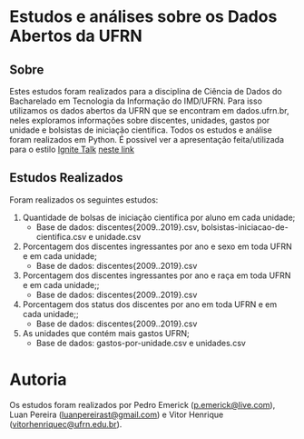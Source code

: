 # Estudos e análises sobre os Dados Abertos da UFRN

## Sobre

Estes estudos foram realizados para a disciplina de Ciência de Dados do Bacharelado em Tecnologia da Informação do IMD/UFRN. Para isso utilizamos os dados abertos da UFRN que se encontram em dados.ufrn.br, neles exploramos informações sobre discentes, unidades, gastos por unidade e bolsistas de iniciação cientifica. Todos os estudos e análise foram realizados em Python. É possivel ver a apresentação feita/utilizada para o estilo [Ignite Talk](https://en.wikipedia.org/wiki/Ignite_(event)) [neste link](https://docs.google.com/presentation/d/e/2PACX-1vQgVDKoi9ESXeADAR8tK0x2Fsq1_NwuTmJhZsnhSeAWU-mztqeMtFVQ9uOwfq-T9mdFtHvHj4cZ9bTG/pub?start=false&loop=false&delayms=15000&slide=id.p)

## Estudos Realizados

Foram realizados os seguintes estudos:

1. Quantidade de bolsas de iniciação cientifica por aluno em cada unidade;
	* Base de dados: discentes{2009..2019}.csv, bolsistas-iniciacao-de-cientifica.csv e unidade.csv
2. Porcentagem dos discentes ingressantes por ano e sexo em toda UFRN e em cada unidade;
	* Base de dados: discentes{2009..2019}.csv
3. Porcentagem dos discentes ingressantes por ano e raça em toda UFRN e em cada unidade;;
	* Base de dados: discentes{2009..2019}.csv
4. Porcentagem dos status dos discentes por ano em toda UFRN e em cada unidade;;
	* Base de dados: discentes{2009..2019}.csv
5. As unidades que contém mais gastos UFRN;
	* Base de dados: gastos-por-unidade.csv e unidades.csv

# Autoria

Os estudos foram realizados por Pedro Emerick (p.emerick@live.com), Luan Pereira (luanpereirast@gmail.com) e Vitor Henrique (vitorhenriquec@ufrn.edu.br).
